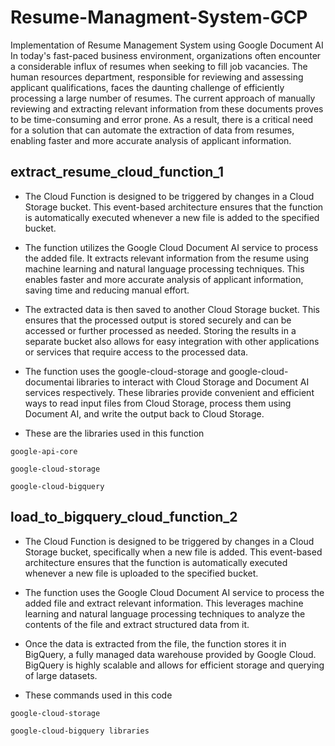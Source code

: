 # Resume-Managment-System-GCP
Implementation of Resume Management System using Google Document AI
In today's fast-paced business environment, organizations often encounter a considerable influx of resumes when seeking to fill job vacancies. The human resources department, responsible for reviewing and assessing applicant qualifications, faces the daunting challenge of efficiently processing a large number of resumes. The current approach of manually reviewing and extracting relevant information from these documents proves to be time-consuming and error prone. As a result, there is a critical need for a solution that can automate the extraction of data from resumes, enabling faster and more accurate analysis of applicant information. 

## extract_resume_cloud_function_1
* The Cloud Function is designed to be triggered by changes in a Cloud Storage bucket. This event-based architecture ensures that the function is automatically executed whenever a new file is added to the specified bucket.

* The function utilizes the Google Cloud Document AI service to process the added file. It extracts relevant information from the resume using machine learning and natural language processing techniques. This enables faster and more accurate analysis of applicant information, saving time and reducing manual effort.

* The extracted data is then saved to another Cloud Storage bucket. This ensures that the processed output is stored securely and can be accessed or further processed as needed. Storing the results in a separate bucket also allows for easy integration with other applications or services that require access to the processed data.

* The function uses the google-cloud-storage and google-cloud-documentai libraries to interact with Cloud Storage and Document AI services respectively. These libraries provide convenient and efficient ways to read input files from Cloud Storage, process them using Document AI, and write the output back to Cloud Storage.

* These are the libraries used in this function

```
google-api-core
```
```
google-cloud-storage
```
```
google-cloud-bigquery
```


## load_to_bigquery_cloud_function_2

* The Cloud Function is designed to be triggered by changes in a Cloud Storage bucket, specifically when a new file is added. This event-based architecture ensures that the function is automatically executed whenever a new file is uploaded to the specified bucket.

* The function uses the Google Cloud Document AI service to process the added file and extract relevant information. This leverages machine learning and natural language processing techniques to analyze the contents of the file and extract structured data from it.

* Once the data is extracted from the file, the function stores it in BigQuery, a fully managed data warehouse provided by Google Cloud. BigQuery is highly scalable and allows for efficient storage and querying of large datasets.

* These commands used in this code
```
google-cloud-storage
```
```
google-cloud-bigquery libraries
```

